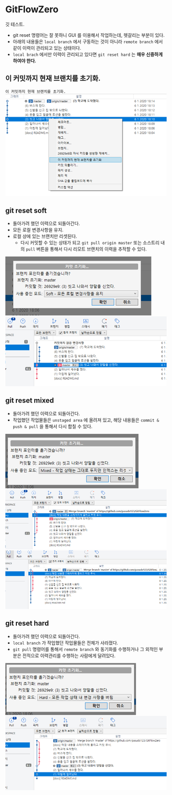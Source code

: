 # GitFlowZero
깃 테스트.
- git reset 명령어는 잘 못하니 GUI 를 이용해서 작업하는데, 헷갈리는 부분이 있다.
- 아래의 내용들은 `local branch` 에서 구동하는 것이 아니라 `remote branch` 에서 같이 이력이 관리되고 있는 상태이다.
- `local brach` 에서만 이력이 관리되고 있다면 `git reset hard` 는 __매우 신중하게 하여야 한다.__

## 이 커밋까지 현재 브랜치를 초기화.
`이 커밋까지 현재 브랜치를 초기화. `
![](https://github.com/pasudo123/GitFlowZero/blob/master/images/%EC%86%8C%EC%8A%A4%ED%8A%B8%EB%A6%AC%20(1).png)

## git reset soft
- 돌아가려 했던 이력으로 되돌아간다.
- 모든 로컬 변경사항을 유지.
- 로컬 상에 있는 브랜치만 리셋된다.
  - 다시 커밋할 수 있는 상태가 되고 `git pull origin master` 또는 소스트리 내의 `pull` 버튼을 통해서 다시 리모트 브랜치의 이력을 추적할 수 있다.
  
![](https://github.com/pasudo123/GitFlowZero/blob/master/images/%EC%86%8C%EC%8A%A4%ED%8A%B8%EB%A6%AC%20(2)%2C%20soft.PNG)
![](https://github.com/pasudo123/GitFlowZero/blob/master/images/%EC%86%8C%EC%8A%A4%ED%8A%B8%EB%A6%AC%20(2)%2C%20soft%20%EC%9D%B4%ED%9B%84%20%EA%B2%B0%EA%B3%BC..PNG)

## git reset mixed
- 돌아가려 했던 이력으로 되돌아간다.
- 작업했던 작업물들은 `unstaged area` 에 올려져 있고, 해당 내용들은 `commit & push & pull` 을 통해서 다시 합칠 수 있다.

![](https://github.com/pasudo123/GitFlowZero/blob/master/images/%EC%86%8C%EC%8A%A4%ED%8A%B8%EB%A6%AC%20(2)%2C%20mix.PNG)
![](https://github.com/pasudo123/GitFlowZero/blob/master/images/%EC%86%8C%EC%8A%A4%ED%8A%B8%EB%A6%AC%20(2)%2C%20mix%20%EC%9D%B4%ED%9B%84%20%EA%B2%B0%EA%B3%BC..PNG)
![](https://github.com/pasudo123/GitFlowZero/blob/master/images/%EC%86%8C%EC%8A%A4%ED%8A%B8%EB%A6%AC%20(2)%2C%20mix%20%EC%9D%B4%ED%9B%84%20%EA%B2%B0%EA%B3%BC.%20(2).PNG)

## git reset hard
- 돌아가려 했던 이력으로 되돌아간다.
- `local branch` 가 작업했던 작업물들은 전체가 사라졌다.
- `git pull` 명령어를 통해서 `remote branch` 와 동기화를 수행하거나 그 외적인 부분은 전적으로 이력관리를 수행하는 사람에게 달려있다.

![](https://github.com/pasudo123/GitFlowZero/blob/master/images/%EC%86%8C%EC%8A%A4%ED%8A%B8%EB%A6%AC%20(2)%2C%20hard.PNG)
![](https://github.com/pasudo123/GitFlowZero/blob/master/images/%EC%86%8C%EC%8A%A4%ED%8A%B8%EB%A6%AC%20(2)%2C%20hard%20%EC%9D%B4%ED%9B%84%20%EA%B2%B0%EA%B3%BC.PNG)
